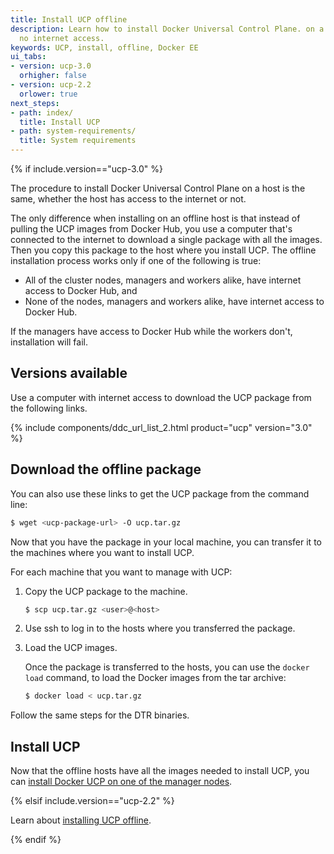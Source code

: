 ```yaml
---
title: Install UCP offline
description: Learn how to install Docker Universal Control Plane. on a machine with
  no internet access.
keywords: UCP, install, offline, Docker EE
ui_tabs:
- version: ucp-3.0
  orhigher: false
- version: ucp-2.2
  orlower: true
next_steps:
- path: index/
  title: Install UCP
- path: system-requirements/
  title: System requirements
---
```

{% if include.version=="ucp-3.0" %}

The procedure to install Docker Universal Control Plane on a host is the same,
whether the host has access to the internet or not.

The only difference when installing on an offline host is that instead of
pulling the UCP images from Docker Hub, you use a computer that's connected
to the internet to download a single package with all the images. Then you
copy this package to the host where you install UCP. The offline installation
process works only if one of the following is true:

-  All of the cluster nodes, managers and workers alike, have internet access
   to Docker Hub, and
-  None of the nodes, managers and workers alike, have internet access to
   Docker Hub.

If the managers have access to Docker Hub while the workers don't,
installation will fail.

## Versions available

Use a computer with internet access to download the UCP package from the
following links.

{% include components/ddc_url_list_2.html product="ucp" version="3.0" %}

## Download the offline package

You can also use these links to get the UCP package from the command
line:

```bash
$ wget <ucp-package-url> -O ucp.tar.gz
```

Now that you have the package in your local machine, you can transfer it to
the machines where you want to install UCP.

For each machine that you want to manage with UCP:

1.  Copy the UCP package to the machine.

    ```bash
    $ scp ucp.tar.gz <user>@<host>
    ```

2.  Use ssh to log in to the hosts where you transferred the package.

3.  Load the UCP images.

    Once the package is transferred to the hosts, you can use the
    `docker load` command, to load the Docker images from the tar archive:

    ```bash
    $ docker load < ucp.tar.gz
    ```

Follow the same steps for the DTR binaries.

## Install UCP

Now that the offline hosts have all the images needed to install UCP,
you can [install Docker UCP on one of the manager nodes](index.md).

{% elsif include.version=="ucp-2.2" %}

Learn about [installing UCP offline](/datacenter/ucp/2.2/guides/admin/install/install-offline.md).

{% endif %}


